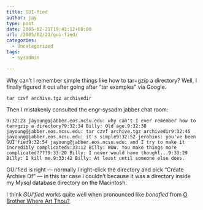 ```yaml
---
title: GUI-fied
author: jay
type: post
date: 2005-02-21T19:41:12+00:00
url: /2005/02/21/gui-fied/
categories:
  - Uncategorized
tags:
  - sysadmin

---
```

Why can’t I remember simple things like how to tar+gzip a directory? Well, I finally figured it out after going after “tar examples” via Google.

<div class="highlighter-rouge">
  <pre class="highlight"><code>tar czvf archive.tgz archivedir</code></pre>
</div>

Then I mistakenly consulted the engr-sysadm jabber chat room:

<div class="highlighter-rouge">
  <pre class="highlight"><code>9:32:23 jayoung@jabber.eos.ncsu.edu: why can't I ever remember how to tar+gzip a directory?9:32:34 Billy: Old age.9:32:38 jayoung@jabber.eos.ncsu.edu: tar czvf archive.tgz archivedir9:32:45 jayoung@jabber.eos.ncsu.edu: it's simple9:32:52 jerobins: you've been GUI'fied9:32:54 jayoung@jabber.eos.ncsu.edu: and I try to make it incredibly complicated9:33:12 Billy: WOW. You make things more complicated????9:33:20 Billy: I never would have thought...9:33:29 Billy: I kill me.9:33:42 Billy: At least until someone else does.</code></pre>
</div>

GUI’fied is right — normally I right-click the directory and pick “Create Archive Of” — in this tar case I couldn’t because it was a directory inside my Mysql database directory on the Macintosh.

I think _GUI’fied_ works quite well when pronounced like _bonafied_ from [O Brother Where Art Thou?][1]

 [1]: //www.imdb.com/title/tt0190590/"